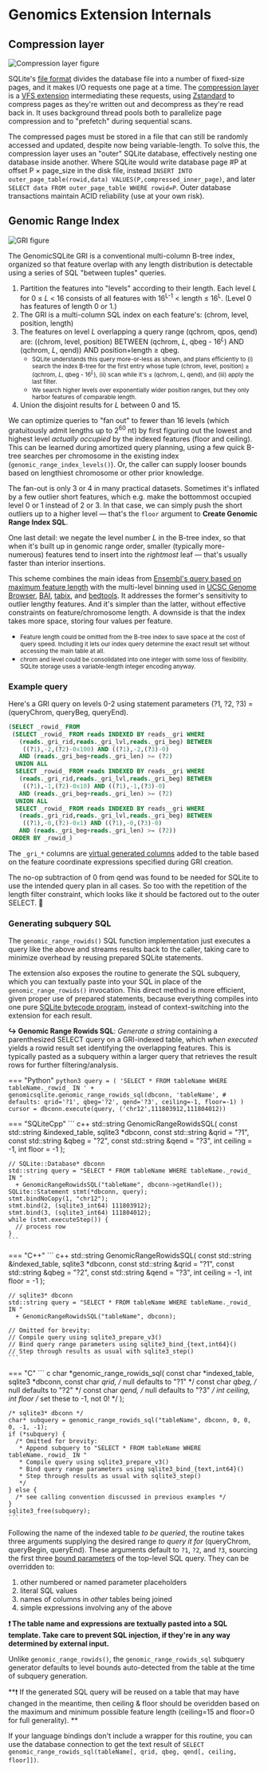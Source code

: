 # Genomics Extension Internals

## Compression layer

![Compression layer figure](sqlite_zstd_vfs.png)

SQLite's [file format](https://www.sqlite.org/fileformat.html) divides the database file into a number of fixed-size pages, and it makes I/O requests one page at a time. The [compression layer](https://github.com/mlin/sqlite_zstd_vfs) is a [VFS extension](https://www.sqlite.org/vfs.html) intermediating these requests, using [Zstandard](https://facebook.github.io/zstd/) to compress pages as they're written out and decompress as they're read back in. It uses background thread pools both to parallelize page compression and to "prefetch" during sequential scans.

The compressed pages must be stored in a file that can still be randomly accessed and updated, despite now being variable-length. To solve this, the compression layer uses an "outer" SQLite database, effectively nesting one database inside another. Where SQLite would write database page #P at offset P × page_size in the disk file, instead `INSERT INTO outer_page_table(rowid,data) VALUES(P,compressed_inner_page)`, and later `SELECT data FROM outer_page_table WHERE rowid=P`. Outer database transactions maintain ACID reliability (use at your own risk).

## Genomic Range Index

![GRI figure](gri.png)

The GenomicSQLite GRI is a conventional multi-column B-tree index, organized so that feature overlap with any length distribution is detectable using a series of SQL "between tuples" queries. 

1. Partition the features into "levels" according to their length. Each level *L* for 0 &le; *L* &lt; 16 consists of all features with 16<sup>L-1</sup> &lt; length &le; 16<sup>L</sup>. (Level 0 has features of length 0 or 1.)
2. The GRI is a multi-column SQL index on each feature's: (chrom, level, position, length)
3. The features on level *L* overlapping a query range (qchrom, qpos, qend) are: ((chrom, level, position) BETWEEN (qchrom, *L*, qbeg - 16<sup>*L*</sup>) AND (qchrom, *L*, qend)) AND position+length &ge; qbeg.
    * <small>SQLite understands this query more-or-less as shown, and plans efficiently to (i) search the index B-tree for the first entry whose tuple (chrom, level, position) &ge; (qchrom, *L*, qbeg - 16<sup>*L*</sup>), (ii) scan while it's &le; (qchrom, *L*, qend), and (iii) apply the last filter.</small>
    * <small>We search higher levels over exponentially wider position ranges, but they only harbor features of comparable length.</small>
4. Union the disjoint results for *L* between 0 and 15.

We can optimize queries to "fan out" to fewer than 16 levels (which gratuitously admit lengths up to 2<sup>60</sup> nt) by first figuring out the lowest and highest level *actually occupied* by the indexed features (floor and ceiling). This can be learned during amortized query planning, using a few quick B-tree searches per chromosome in the existing index (`genomic_range_index_levels()`). Or, the caller can supply looser bounds based on lengthiest chromosome or other prior knowledge.

The fan-out is only 3 or 4 in many practical datasets. Sometimes it's inflated by a few outlier short features, which e.g. make the bottommost occupied level 0 or 1 instead of 2 or 3. In that case, we can simply push the short outliers up to a higher level &mdash; that's the `floor` argument to **Create Genomic Range Index SQL**.

One last detail: we negate the level number *L* in the B-tree index, so that when it's built up in genomic range order, smaller (typically more-numerous) features tend to insert into the *rightmost* leaf &mdash; that's usually faster than interior insertions.

This scheme combines the main ideas from [Ensembl's query based on maximum feature length](https://dx.doi.org/10.1093%2Fdatabase%2Fbax020) with the multi-level binning used in [UCSC Genome Browser](https://genome.cshlp.org/content/12/6/996.full), [BAI](https://dx.doi.org/10.1093%2Fbioinformatics%2Fbtp352), [tabix](https://doi.org/10.1093/bioinformatics/btq671), and [bedtools](https://dx.doi.org/10.1093%2Fbioinformatics%2Fbtq033). It addresses the former's sensitivity to outlier lengthy features. And it's simpler than the latter, without effective constraints on feature/chromosome length. A downside is that the index takes more space, storing four values per feature.

* <small>Feature length could be omitted from the B-tree index to save space at the cost of query speed. Including it lets our index query determine the exact result set without accessing the main table at all.</small>
* <small>chrom and level could be consolidated into one integer with some loss of flexibility. SQLite storage uses a variable-length integer encoding anyway.</small>

### Example query

Here's a GRI query on levels 0-2 using statement parameters (?1, ?2, ?3) = (queryChrom, queryBeg, queryEnd).

```sql
(SELECT _rowid_ FROM
 (SELECT _rowid_ FROM reads INDEXED BY reads__gri WHERE
   (reads._gri_rid,reads._gri_lvl,reads._gri_beg) BETWEEN
    ((?1),-2,(?2)-0x100) AND ((?1),-2,(?3)-0)
   AND (reads._gri_beg+reads._gri_len) >= (?2)
  UNION ALL
  SELECT _rowid_ FROM reads INDEXED BY reads__gri WHERE
   (reads._gri_rid,reads._gri_lvl,reads._gri_beg) BETWEEN
    ((?1),-1,(?2)-0x10) AND ((?1),-1,(?3)-0)
   AND (reads._gri_beg+reads._gri_len) >= (?2)
  UNION ALL
  SELECT _rowid_ FROM reads INDEXED BY reads__gri WHERE
   (reads._gri_rid,reads._gri_lvl,reads._gri_beg) BETWEEN
    ((?1),-0,(?2)-0x1) AND ((?1),-0,(?3)-0)
   AND (reads._gri_beg+reads._gri_len) >= (?2))
 ORDER BY _rowid_)
```

The `_gri_*` columns are [virtual generated columns](https://sqlite.org/gencol.html) added to the table based on the feature coordinate expressions specified during GRI creation.

The no-op subtraction of 0 from qend was found to be needed for SQLite to use the intended query plan in all cases. So too with the repetition of the length filter constraint, which looks like it should be factored out to the outer SELECT. 🤷

### Generating subquery SQL

The `genomic_range_rowids()` SQL function implementation just executes a query like the above and streams results back to the caller, taking care to minimize overhead by reusing prepared SQLite statements.

The extension also exposes the routine to generate the SQL subquery, which you can textually paste into your SQL in place of the `genomic_range_rowids()` invocation. This direct method is more efficient, given proper use of prepared statements, because everything compiles into one pure [SQLite bytecode program](https://www.sqlite.org/opcode.html), instead of context-switching into the extension for each result.

**↪ Genomic Range Rowids SQL**: *Generate a string* containing a parenthesized SELECT query on a GRI-indexed table, which *when executed* yields a rowid result set identifying the overlapping features. This is typically pasted as a subquery within a larger query that retrieves the result rows for further filtering/analysis.

=== "Python"
    ``` python3
    query = (
      'SELECT * FROM tableName WHERE tableName._rowid_ IN ' +
      genomicsqlite.genomic_range_rowids_sql(dbconn, 'tableName',
                                             # defaults:
                                             qrid='?1', qbeg='?2', qend='?3',
                                             ceiling=-1, floor=-1)
    )
    cursor = dbconn.execute(query, ('chr12',111803912,111804012))
    ```

=== "SQLiteCpp"
    ``` c++
    std::string GenomicRangeRowidsSQL(
      const std::string &indexed_table,
      sqlite3 *dbconn,
      const std::string &qrid = "?1",
      const std::string &qbeg = "?2",
      const std::string &qend = "?3",
      int ceiling = -1, int floor = -1
    );

    // SQLite::Database* dbconn
    std::string query = "SELECT * FROM tableName WHERE tableName._rowid_ IN "
      + GenomicRangeRowidsSQL("tableName", dbconn->getHandle());
    SQLite::Statement stmt(*dbconn, query);
    stmt.bindNoCopy(1, "chr12");
    stmt.bind(2, (sqlite3_int64) 111803912);
    stmt.bind(3, (sqlite3_int64) 111804012);
    while (stmt.executeStep()) {
      // process row
    }
    ```

=== "C++"
    ``` c++
    std::string GenomicRangeRowidsSQL(
      const std::string &indexed_table,
      sqlite3 *dbconn,
      const std::string &qrid = "?1",
      const std::string &qbeg = "?2",
      const std::string &qend = "?3",
      int ceiling = -1, int floor = -1
    );

    // sqlite3* dbconn
    std::string query = "SELECT * FROM tableName WHERE tableName._rowid_ IN "
      + GenomicRangeRowidsSQL("tableName", dbconn);

    // Omitted for brevity:
    // Compile query using sqlite3_prepare_v3()
    // Bind query range parameters using sqlite3_bind_{text,int64}()
    // Step through results as usual with sqlite3_step()
    ```

=== "C"
    ``` c
    char *genomic_range_rowids_sql(
      const char *indexed_table,
      sqlite3 *dbconn,
      const char *qrid,       /* null defaults to "?1" */
      const char *qbeg,       /* null defaults to "?2" */
      const char *qend,       /* null defaults to "?3" */
      int ceiling, int floor  /* set these to -1, not 0! */
    );

    /* sqlite3* dbconn */
    char* subquery = genomic_range_rowids_sql("tableName", dbconn, 0, 0, 0, -1, -1);
    if (*subquery) {
      /* Omitted for brevity:
       * Append subquery to "SELECT * FROM tableName WHERE tableName._rowid_ IN "
       * Compile query using sqlite3_prepare_v3()
       * Bind query range parameters using sqlite3_bind_{text,int64}()
       * Step through results as usual with sqlite3_step()
       */
    } else {
      /* see calling convention discussed in previous examples */
    }
    sqlite3_free(subquery);
    ```

Following the name of the indexed table *to be queried*, the routine takes three arguments supplying the desired range *to query it for* (queryChrom, queryBegin, queryEnd). These arguments default to `?1`, `?2`, and `?3`, sourcing the first three [bound parameters](https://www.sqlite.org/c3ref/bind_blob.html) of the top-level SQL query. They can be overridden to:

1. other numbered or named parameter placeholders
2. literal SQL values
3. names of columns in *other* tables being joined
4. simple expressions involving any of the above

**❗ The table name and expressions are textually pasted into a SQL template. Take care to prevent SQL injection, if they're in any way determined by external input.**

Unlike `genomic_range_rowids()`, the `genomic_range_rowids_sql` subquery generator defaults to level bounds auto-detected from the table at the time of subquery generation.

**❗ If the generated SQL query will be reused on a table that may have changed in the meantime, then ceiling & floor should be overidden based on the maximum and minimum possible feature length (ceiling=15 and floor=0 for full generality). **

If your language bindings don't include a wrapper for this routine, you can use the database connection to get the text result of `SELECT genomic_range_rowids_sql(tableName[, qrid, qbeg, qend[, ceiling, floor]])`.

